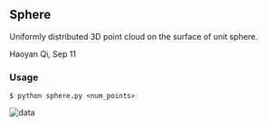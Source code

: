 ## Sphere
Uniformly distributed 3D point cloud on the surface of unit sphere.

Haoyan Qi, Sep 11

### Usage

```
$ python sphere.py <num_points>
```

![data](https://bitbucket.org/ChristopherIrving/deep-som-dome/src/82c731939a70/datasets/sphere/sphere_2048.png?at=master)
